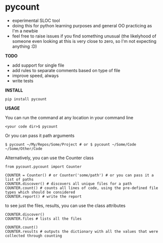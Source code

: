 pycount
=======

* experimental SLOC tool
* doing this for python learning purposes and general OO practicing as I'm a newbie
* feel free to raise issues if you find something unusual (the likelyhood of someone even looking at this is
very close to zero, so I'm not expecting anything :D)

**TODO**
* add support for single file
* add rules to separate comments based on type of file
* improve speed, always
* write tests

**INSTALL**
```
pip install pycount
```

**USAGE**

You can run the command at any location in your command line
```
<your code dir>$ pycount
```

Or you can pass it path arguments 
```
$ pycount ~/My/Repos/Some/Project # or $ pycount ~/Some/Code ~/Some/Other/Code
```

Alternatively, you can use the Counter class
```
from pycount.pycount import Counter

COUNTER = Counter() # or Counter('some/path') # or you can pass it a list of paths
COUNTER.discover() # discovers all unique files for a path
COUNTER.count() # counts all lines of code, using the pre-defined file types which should be considered
COUNTER.report() # write the report
```

to see just the files, results, you can use the class attributes
```
COUNTER.discover()
COUNTER.files # lists all the files

COUNTER.count()
COUNTER.results # outputs the dictionary with all the values that were collected through counting
```
